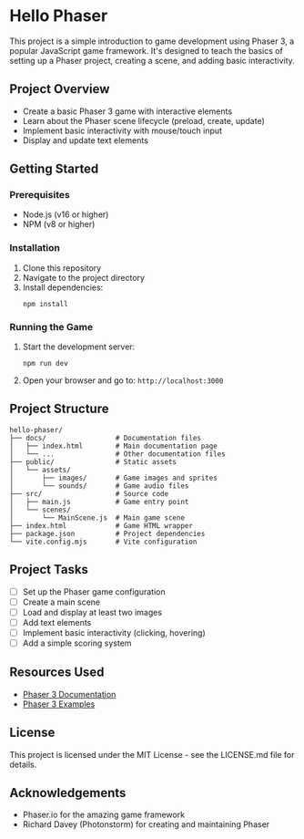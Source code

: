 # Hello Phaser

This project is a simple introduction to game development using Phaser 3, a popular JavaScript game framework. It's designed to teach the basics of setting up a Phaser project, creating a scene, and adding basic interactivity.

## Project Overview

- Create a basic Phaser 3 game with interactive elements
- Learn about the Phaser scene lifecycle (preload, create, update)
- Implement basic interactivity with mouse/touch input
- Display and update text elements

## Getting Started

### Prerequisites

- Node.js (v16 or higher)
- NPM (v8 or higher)

### Installation

1. Clone this repository
2. Navigate to the project directory
3. Install dependencies:
   ```
   npm install
   ```

### Running the Game

1. Start the development server:
   ```
   npm run dev
   ```
2. Open your browser and go to: `http://localhost:3000`

## Project Structure

```
hello-phaser/
├── docs/                 # Documentation files
│   ├── index.html        # Main documentation page
│   └── ...               # Other documentation files
├── public/               # Static assets
│   └── assets/
│       ├── images/       # Game images and sprites
│       └── sounds/       # Game audio files
├── src/                  # Source code
│   ├── main.js           # Game entry point
│   └── scenes/
│       └── MainScene.js  # Main game scene
├── index.html            # Game HTML wrapper
├── package.json          # Project dependencies
└── vite.config.mjs       # Vite configuration
```

## Project Tasks

- [ ] Set up the Phaser game configuration
- [ ] Create a main scene
- [ ] Load and display at least two images
- [ ] Add text elements
- [ ] Implement basic interactivity (clicking, hovering)
- [ ] Add a simple scoring system

## Resources Used

- [Phaser 3 Documentation](https://photonstorm.github.io/phaser3-docs/)
- [Phaser 3 Examples](https://phaser.io/examples)

## License

This project is licensed under the MIT License - see the LICENSE.md file for details.

## Acknowledgements

- Phaser.io for the amazing game framework
- Richard Davey (Photonstorm) for creating and maintaining Phaser
